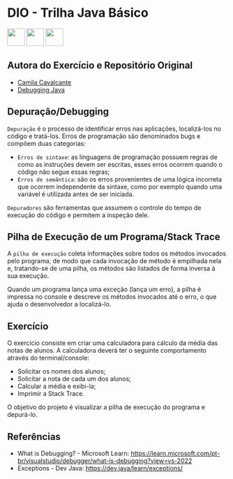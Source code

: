 # DIO - Trilha Java Básico
<div style="display:inline-block">
        <picture  title="Java">
                <source height="40" width="40" media="(prefers-color-scheme: light)" srcset="https://cdn.simpleicons.org/openjdk/000000">
                <img height="40" width="40" src="https://cdn.simpleicons.org/openjdk/FFFFFF" />
        </picture>
        <picture  title="Apache Maven">
                <source height="40" width="40" media="(prefers-color-scheme: light)" srcset="https://cdn.simpleicons.org/apachemaven/000000">
                <img height="40" width="40" src="https://cdn.simpleicons.org/apachemaven/FFFFFF" />
        </picture>
        <picture  title="Spring Boot">
                <source height="40" width="40" media="(prefers-color-scheme: light)" srcset="https://cdn.simpleicons.org/springboot/000000">
                <img height="40" width="40" src="https://cdn.simpleicons.org/springboot/FFFFFF" />
        </picture>
</div>

## Autora do Exercício e Repositório Original
- [Camila Cavalcante](https://github.com/cami-la)
- [Debugging Java](https://github.com/cami-la/debugging-java)

## Depuração/Debugging
`Depuração` é o processo de identificar erros nas aplicações, localizá-los no código e tratá-los. Erros de programação são denominados bugs e compõem duas categorias:

- `Erros de sintaxe`: as linguagens de programação possuem regras de como as instruções devem ser escritas, esses erros ocorrem quando o código não segue essas regras;
- `Erros de semântica`: são os erros provenientes de uma lógica incorreta que ocorrem independente da sintaxe, como por exemplo quando uma variável é utilizada antes de ser iniciada.

`Depuradores` são ferramentas que assumem o controle do tempo de execução do código e permitem a inspeção dele.

## Pilha de Execução de um Programa/Stack Trace
A `pilha de execução` coleta informações sobre todos os métodos invocados pelo programa, de modo que cada invocação de método é empilhada nela e, tratando-se de uma pilha, os métodos são listados de forma inversa à sua execução.

Quando um programa lança uma exceção (lança um erro), a pilha é impressa no console e descreve os métodos invocados até o erro, o que ajuda o desenvolvedor a localizá-lo.

## Exercício
O exercício consiste em criar uma calculadora para cálculo da média das notas de alunos. A calculadora deverá ter o seguinte comportamento através do terminal/console:

- Solicitar os nomes dos alunos;
- Solicitar a nota de cada um dos alunos;
- Calcular a média e exibi-la;
- Imprimir a Stack Trace.

O objetivo do projeto é visualizar a pilha de execução do programa e depurá-lo.

## Referências
- What is Debugging? - Microsoft Learn: https://learn.microsoft.com/pt-br/visualstudio/debugger/what-is-debugging?view=vs-2022
- Exceptions - Dev Java: https://dev.java/learn/exceptions/